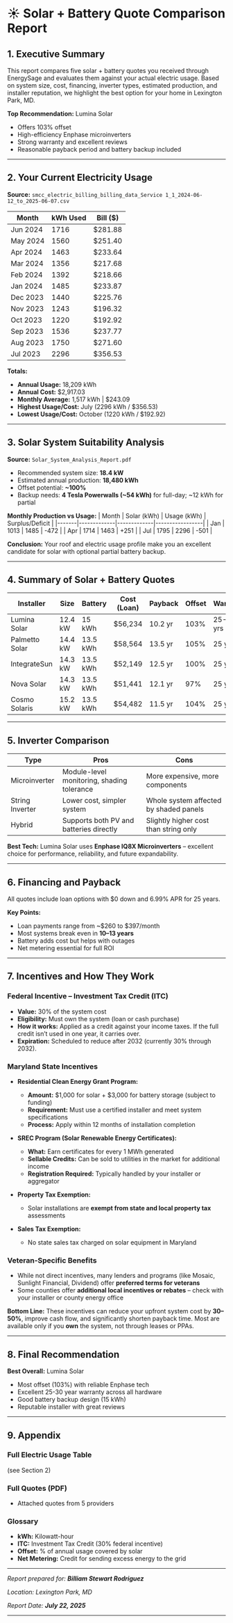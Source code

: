 # ☀️ Solar + Battery Quote Comparison Report

## 1. Executive Summary
This report compares five solar + battery quotes you received through EnergySage and evaluates them against your actual electric usage. Based on system size, cost, financing, inverter types, estimated production, and installer reputation, we highlight the best option for your home in Lexington Park, MD. 

**Top Recommendation:** Lumina Solar
- Offers 103% offset
- High-efficiency Enphase microinverters
- Strong warranty and excellent reviews
- Reasonable payback period and battery backup included

---

## 2. Your Current Electricity Usage
**Source:** `smcc_electric_billing_billing_data_Service 1_1_2024-06-12_to_2025-06-07.csv`

| Month       | kWh Used | Bill ($) |
|-------------|----------|----------|
| Jun 2024    | 1716     | $281.88  |
| May 2024    | 1560     | $251.40  |
| Apr 2024    | 1463     | $233.64  |
| Mar 2024    | 1356     | $217.68  |
| Feb 2024    | 1392     | $218.66  |
| Jan 2024    | 1485     | $233.87  |
| Dec 2023    | 1440     | $225.76  |
| Nov 2023    | 1243     | $196.32  |
| Oct 2023    | 1220     | $192.92  |
| Sep 2023    | 1536     | $237.77  |
| Aug 2023    | 1750     | $271.60  |
| Jul 2023    | 2296     | $356.53  |

**Totals:**
- **Annual Usage:** 18,209 kWh
- **Annual Cost:** $2,917.03
- **Monthly Average:** 1,517 kWh | $243.09
- **Highest Usage/Cost:** July (2296 kWh / $356.53)
- **Lowest Usage/Cost:** October (1220 kWh / $192.92)

---

## 3. Solar System Suitability Analysis
**Source:** `Solar_System_Analysis_Report.pdf`

- Recommended system size: **18.4 kW**
- Estimated annual production: **18,480 kWh**
- Offset potential: **~100%**
- Backup needs: **4 Tesla Powerwalls (~54 kWh)** for full-day; ~12 kWh for partial

**Monthly Production vs Usage:**
| Month | Solar (kWh) | Usage (kWh) | Surplus/Deficit |
|-------|-------------|-------------|-----------------|
| Jan   | 1013        | 1485        | -472            |
| Apr   | 1714        | 1463        | +251            |
| Jul   | 1795        | 2296        | -501            |

**Conclusion:** Your roof and electric usage profile make you an excellent candidate for solar with optional partial battery backup.

---

## 4. Summary of Solar + Battery Quotes
| Installer        | Size | Battery | Cost (Loan) | Payback | Offset | Warranty       |
|------------------|------|---------|-------------|---------|--------|----------------|
| Lumina Solar     | 12.4 kW | 15 kWh | $56,234     | 10.2 yr | 103%   | 25-30 yrs      |
| Palmetto Solar   | 14.4 kW | 13.5 kWh | $58,564   | 13.5 yr | 105%   | 25 yrs         |
| IntegrateSun     | 14.3 kW | 13.5 kWh | $52,149   | 12.5 yr | 100%   | 25 yrs         |
| Nova Solar       | 14.3 kW | 13.5 kWh | $51,441   | 12.1 yr | 97%    | 25 yrs         |
| Cosmo Solaris    | 15.2 kW | 13.5 kWh | $54,482   | 11.5 yr | 104%   | 25 yrs         |

---

## 5. Inverter Comparison
| Type            | Pros                                              | Cons                                      |
|-----------------|---------------------------------------------------|-------------------------------------------|
| Microinverter   | Module-level monitoring, shading tolerance       | More expensive, more components           |
| String Inverter | Lower cost, simpler system                       | Whole system affected by shaded panels    |
| Hybrid          | Supports both PV and batteries directly          | Slightly higher cost than string only     |

**Best Tech:** Lumina Solar uses **Enphase IQ8X Microinverters** – excellent choice for performance, reliability, and future expandability.

---

## 6. Financing and Payback
All quotes include loan options with $0 down and 6.99% APR for 25 years.

**Key Points:**
- Loan payments range from ~$260 to $397/month
- Most systems break even in **10–13 years**
- Battery adds cost but helps with outages
- Net metering essential for full ROI

---

## 7. Incentives and How They Work
### Federal Incentive – Investment Tax Credit (ITC)
- **Value:** 30% of the system cost
- **Eligibility:** Must own the system (loan or cash purchase)
- **How it works:** Applied as a credit against your income taxes. If the full credit isn’t used in one year, it carries over.
- **Expiration:** Scheduled to reduce after 2032 (currently 30% through 2032).

### Maryland State Incentives
- **Residential Clean Energy Grant Program:**
  - **Amount:** $1,000 for solar + $3,000 for battery storage (subject to funding)
  - **Requirement:** Must use a certified installer and meet system specifications
  - **Process:** Apply within 12 months of installation completion

- **SREC Program (Solar Renewable Energy Certificates):**
  - **What:** Earn certificates for every 1 MWh generated
  - **Sellable Credits:** Can be sold to utilities in the market for additional income
  - **Registration Required:** Typically handled by your installer or aggregator

- **Property Tax Exemption:**
  - Solar installations are **exempt from state and local property tax** assessments

- **Sales Tax Exemption:**
  - No state sales tax charged on solar equipment in Maryland

### Veteran-Specific Benefits
- While not direct incentives, many lenders and programs (like Mosaic, Sunlight Financial, Dividend) offer **preferred terms for veterans**
- Some counties offer **additional local incentives or rebates** – check with your installer or county energy office

**Bottom Line:**
These incentives can reduce your upfront system cost by **30–50%**, improve cash flow, and significantly shorten payback time. Most are available only if you **own** the system, not through leases or PPAs.

---

## 8. Final Recommendation
**Best Overall:** Lumina Solar
- Most offset (103%) with reliable Enphase tech
- Excellent 25-30 year warranty across all hardware
- Good battery backup design (15 kWh)
- Reputable installer with great reviews

---

## 9. Appendix
### Full Electric Usage Table
(see Section 2)

### Full Quotes (PDF)
- Attached quotes from 5 providers

### Glossary
- **kWh:** Kilowatt-hour
- **ITC:** Investment Tax Credit (30% federal incentive)
- **Offset:** % of annual usage covered by solar
- **Net Metering:** Credit for sending excess energy to the grid

---

_Report prepared for: **Billiam Stewart Rodriguez**_

_Location: Lexington Park, MD_

_Report Date: **July 22, 2025**_

---

